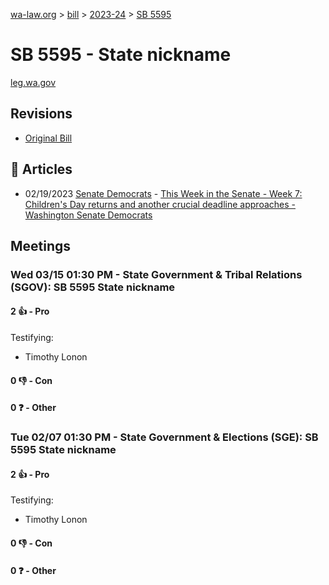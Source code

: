 [wa-law.org](/) > [bill](/bill/) > [2023-24](/bill/2023-24/) > [SB 5595](/bill/2023-24/sb/5595/)

# SB 5595 - State nickname
[leg.wa.gov](https://app.leg.wa.gov/billsummary?BillNumber=5595&Year=2023&Initiative=false)

## Revisions
* [Original Bill](1/)

## 📰 Articles
* 02/19/2023 [Senate Democrats](/org/senate_democrats/) - [This Week in the Senate - Week 7: Children's Day returns and another crucial deadline approaches - Washington Senate Democrats](https://senatedemocrats.wa.gov/blog/2023/02/19/this-week-in-the-senate-week-7-childrens-day-returns-and-another-crucial-deadline-approaches/#:~:text=SB%205595)

## Meetings
### Wed 03/15 01:30 PM - State Government & Tribal Relations (SGOV): SB 5595 State nickname
#### 2 👍 - Pro
Testifying:
* Timothy Lonon

#### 0 👎 - Con

#### 0 ❓ - Other

### Tue 02/07 01:30 PM - State Government & Elections (SGE): SB 5595 State nickname
#### 2 👍 - Pro
Testifying:
* Timothy Lonon

#### 0 👎 - Con

#### 0 ❓ - Other
